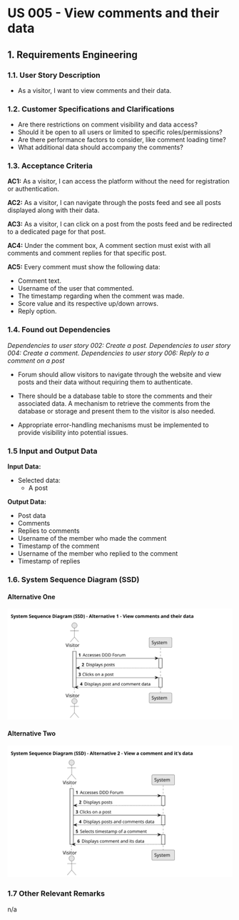 # US 005 - View comments and their data

## 1. Requirements Engineering

### 1.1. User Story Description

- As a visitor, I want to view comments and their data.

### 1.2. Customer Specifications and Clarifications

- Are there restrictions on comment visibility and data access?
- Should it be open to all users or limited to specific roles/permissions?
- Are there performance factors to consider, like comment loading time?
- What additional data should accompany the comments?

### 1.3. Acceptance Criteria

**AC1:** As a visitor, I can access the platform without the need for registration or authentication.

**AC2:** As a visitor, I can navigate through the posts feed and see all posts displayed along with their data.

**AC3:** As a visitor, I can click on a post from the posts feed and be redirected to a dedicated page for that post.

**AC4:** Under the comment box, A comment section must exist with all comments and comment replies for that specific post.

**AC5:** Every comment must show the following data:

- Comment text.
- Username of the user that commented.
- The timestamp regarding when the comment was made.
- Score value and its respective up/down arrows.
- Reply option.

### 1.4. Found out Dependencies

_Dependencies to user story 002: Create a post._
_Dependencies to user story 004: Create a comment._
_Dependencies to user story 006: Reply to a comment on a post_

- Forum should allow visitors to navigate through the website and view posts and their data without requiring them to authenticate.

- There should be a database table to store the comments and their associated data. A mechanism to retrieve the comments from the database or storage and present them to the visitor is also needed.

- Appropriate error-handling mechanisms must be implemented to provide visibility into potential issues.

### 1.5 Input and Output Data

**Input Data:**

- Selected data:
  - A post

**Output Data:**

- Post data
- Comments
- Replies to comments
- Username of the member who made the comment
- Timestamp of the comment
- Username of the member who replied to the comment
- Timestamp of replies

### 1.6. System Sequence Diagram (SSD)

#### Alternative One

![SSD - Alternative One](svg/us005-ssd-alternative-1.svg)

#### Alternative Two

![SSD - Alternative Two](svg/us005-ssd-alternative-2.svg)

### 1.7 Other Relevant Remarks

n/a
